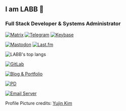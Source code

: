 ## I am LABB 👋

### Full Stack Developer & Systems Administrator

[![Matrix](https://img.shields.io/badge/Matrix-@labb:matrix.org-beige?style=flat&logo=Matrix&logoColor=white&link=https://matrix.to/#/@labb:matrix.org)](https://matrix.to/#/@labb:matrix.org)
[![Telegram](https://img.shields.io/badge/Telegram-abbluiz-blue?style=flat&logo=Telegram&logoColor=white&link=https://t.me/abbluiz)](https://t.me/abbluiz)
[![Keybase](https://img.shields.io/badge/Keybase-abbluiz-black?logo=Keybase&logoColor=white&style=flat&link=https://www.keybase.io/abbluiz)](https://www.keybase.io/abbluiz)

[![Mastodon](https://img.shields.io/badge/Mastodon-@abbluiz@mastodon.social-2b90d9?style=flat&logo=Mastodon&logoColor=white&link=https://mastodon.social/@abbluiz)](https://mastodon.social/@abbluiz/)
[![Last.fm](https://img.shields.io/badge/Last.fm-abbluiz-b90000?style=flat&logo=Last.fm&link=https://www.last.fm/user/abbluiz)](https://www.last.fm/user/abbluiz)

![LABB's top langs](https://github-readme-stats.vercel.app/api/top-langs/?username=abbluiz&count_private=false&show_icons=true&theme=dracula&layout=compact)

[![GitLab](https://img.shields.io/badge/GitLab-abbluiz-3f3177?style=flat&logo=GitLab&logoColor=white&link=https://gitlab.com/abbluiz)](https://gitlab.com/abbluiz)

[![Blog & Portfolio](https://img.shields.io/badge/Blog%20%26%20Portfolio-abbluiz.com-a14040?style=flat&link=https://www.abbluiz.com)](https://www.abbluiz.com)

[![PD](https://img.shields.io/badge/PD-privacidade.digital-darkgreen?style=flat&link=https://www.privacidade.digital)](https://www.privacidade.digital)

[![Email Server](https://img.shields.io/badge/Email_Server-labb.email-darkblue?style=flat&link=https://labb.email)](https://labb.email)

Profile Picture credits: [Yujin Kim](https://www.artstation.com/ujinizi)

